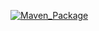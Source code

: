 [![Maven_Package](https://github.com/keerthishankar679/test/actions/workflows/maven-publish.yml/badge.svg)](https://github.com/keerthishankar679/test/actions/workflows/maven-publish.yml)
